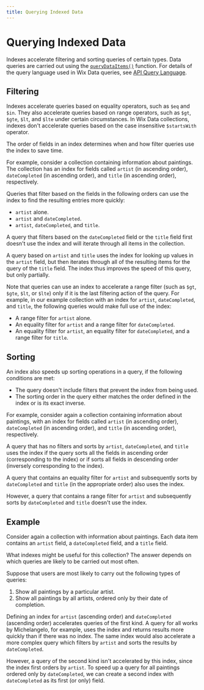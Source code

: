 ```yaml
---
title: Querying Indexed Data
---
```


# Querying Indexed Data

Indexes accelerate filtering and sorting queries of certain types. Data queries are carried out using the [`queryDataItems()`](https://www.wix.com/velo/reference/wix-data-v2/items/querydataitems) function. For details of the query language used in Wix Data queries, see [API Query Language](https://dev.wix.com/api/rest/getting-started/api-query-language).

## Filtering

Indexes accelerate queries based on equality operators, such as `$eq` and `$in`. They also accelerate queries based on range operators, such as `$gt`, `$gte`, `$lt`, and `$lte` under certain circumstances. In Wix Data collections, indexes don't accelerate queries based on the case insensitive `$startsWith` operator.

The order of fields in an index determines when and how filter queries use the index to save time.

For example, consider a collection containing information about paintings. The collection has an index for fields called `artist` (in ascending order), `dateCompleted` (in ascending order), and `title` (in ascending order), respectively.

Queries that filter based on the fields in the following orders can use the index to find the resulting entries more quickly:
- `artist` alone.
- `artist` and `dateCompleted`.
- `artist`, `dateCompleted`, and `title`.

A query that filters based on the `dateCompleted` field or the `title` field first doesn't use the index and will iterate through all items in the collection.

A query based on `artist` and `title` uses the index for looking up values in the `artist` field, but then iterates through all of the resulting items for the query of the `title` field. The index thus improves the speed of this query, but only partially.

Note that queries can use an index to accelerate a range filter (such as `$gt`, `$gte`, `$lt`, or `$lte`) only if it is the last filtering action of the query. For example, in our example collection with an index for `artist`, `dateCompleted`, and `title`, the following queries would make full use of the index:
- A range filter for `artist` alone.
- An equality filter for `artist` and a range filter for `dateCompleted`.
- An equality filter for `artist`, an equality filter for `dateCompleted`, and a range filter for `title`.

## Sorting

An index also speeds up sorting operations in a query, if the following conditions are met:

- The query doesn't include filters that prevent the index from being used.
- The sorting order in the query either matches the order defined in the index or is its exact inverse.

For example, consider again a collection containing information about paintings, with an index for fields called `artist` (in ascending order), `dateCompleted` (in ascending order), and `title` (in ascending order), respectively.

A query that has no filters and sorts by `artist`, `dateCompleted`, and `title` uses the index if the query sorts all the fields in ascending order (corresponding to the index) or if sorts all fields in descending order (inversely corresponding to the index).

A query that contains an equality filter for `artist` and subsequently sorts by `dateCompleted` and `title` (in the appropriate order) also uses the index.

However, a query that contains a range filter for `artist` and subsequently sorts by `dateCompleted` and `title` doesn't use the index.

## Example

Consider again a collection with information about paintings. Each data item contains an `artist` field, a `dateCompleted` field, and a `title` field.

What indexes might be useful for this collection? The answer depends on which queries are likely to be carried out most often.

Suppose that users are most likely to carry out the following types of queries:

1. Show all paintings by a particular artist.
2. Show all paintings by all artists, ordered only by their date of completion.

Defining an index for `artist` (ascending order) and `dateCompleted` (ascending order) accelerates queries of the first kind. A query for all works by Michelangelo, for example, uses the index and returns results more quickly than if there was no index. The same index would also accelerate a more complex query which filters by `artist` and sorts the results by `dateCompleted`.

However, a query of the second kind isn't accelerated by this index, since the index first orders by `artist`. To speed up a query for all paintings ordered only by `dateCompleted`, we can create a second index with `dateCompleted` as its first (or only) field.